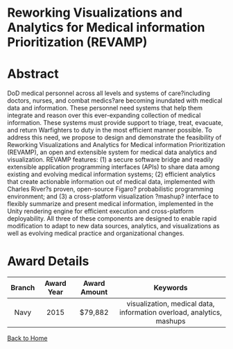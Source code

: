 
Reworking Visualizations and Analytics for Medical information Prioritization (REVAMP)
======================================================================================

# Abstract


DoD medical personnel across all levels and systems of care?including doctors, nurses, and combat medics?are becoming inundated with medical data and information. These personnel need systems that help them integrate and reason over this ever-expanding collection of medical information. These systems must provide support to triage, treat, evacuate, and return Warfighters to duty in the most efficient manner possible. To address this need, we propose to design and demonstrate the feasibility of Reworking Visualizations and Analytics for Medical information Prioritization (REVAMP), an open and extensible system for medical data analytics and visualization. REVAMP features: (1) a secure software bridge and readily extensible application programming interfaces (APIs) to share data among existing and evolving medical information systems; (2) efficient analytics that create actionable information out of medical data, implemented with Charles River?s proven, open-source Figaro? probabilistic programming environment; and (3) a cross-platform visualization ?mashup? interface to flexibly summarize and present medical information, implemented in the Unity rendering engine for efficient execution and cross-platform deployability. All three of these components are designed to enable rapid modification to adapt to new data sources, analytics, and visualizations as well as evolving medical practice and organizational changes.  

# Award Details

|Branch|Award Year|Award Amount|Keywords|
| :---: | :---: | :---: | :---: |
|Navy|2015|$79,882|visualization, medical data, information overload, analytics, mashups|
  
  


[Back to Home](https://github.com/chrischow/dod_sbir_awards#1915)